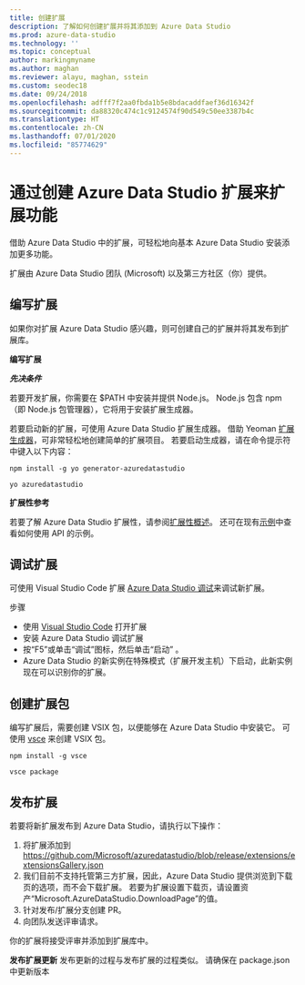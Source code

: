 ```yaml
---
title: 创建扩展
description: 了解如何创建扩展并将其添加到 Azure Data Studio
ms.prod: azure-data-studio
ms.technology: ''
ms.topic: conceptual
author: markingmyname
ms.author: maghan
ms.reviewer: alayu, maghan, sstein
ms.custom: seodec18
ms.date: 09/24/2018
ms.openlocfilehash: adfff7f2aa0fbda1b5e8bdacaddfaef36d16342f
ms.sourcegitcommit: da88320c474c1c9124574f90d549c50ee3387b4c
ms.translationtype: HT
ms.contentlocale: zh-CN
ms.lasthandoff: 07/01/2020
ms.locfileid: "85774629"
---
```

# <a name="extend-the-functionality-by-creating-azure-data-studio-extensions"></a>通过创建 Azure Data Studio 扩展来扩展功能

借助 Azure Data Studio 中的扩展，可轻松地向基本 Azure Data Studio 安装添加更多功能。

扩展由 Azure Data Studio 团队 (Microsoft) 以及第三方社区（你）提供。


## <a name="author-an-extension"></a>编写扩展

如果你对扩展 Azure Data Studio 感兴趣，则可创建自己的扩展并将其发布到扩展库。

**编写扩展**

***先决条件***

若要开发扩展，你需要在 $PATH 中安装并提供 Node.js。 Node.js 包含 npm（即 Node.js 包管理器），它将用于安装扩展生成器。

若要启动新的扩展，可使用 Azure Data Studio 扩展生成器。 借助 Yeoman [扩展生成器](https://www.npmjs.com/package/generator-azuredatastudio)，可非常轻松地创建简单的扩展项目。 若要启动生成器，请在命令提示符中键入以下内容：

`npm install -g yo generator-azuredatastudio`

`yo azuredatastudio`


**扩展性参考**

若要了解 Azure Data Studio 扩展性，请参阅[扩展性概述](extensibility.md)。 还可在现有[示例](https://github.com/Microsoft/azuredatastudio/tree/main/samples)中查看如何使用 API 的示例。


## <a name="debug-an-extension"></a>调试扩展

可使用 Visual Studio Code 扩展 [Azure Data Studio 调试](https://github.com/kevcunnane/sqlops-debug)来调试新扩展。

步骤
- 使用 [Visual Studio Code](https://code.visualstudio.com/) 打开扩展
- 安装 Azure Data Studio 调试扩展
- 按“F5”或单击“调试”图标，然后单击“启动” 。
- Azure Data Studio 的新实例在特殊模式（扩展开发主机）下启动，此新实例现在可以识别你的扩展。


## <a name="create-an-extension-package"></a>创建扩展包

编写扩展后，需要创建 VSIX 包，以便能够在 Azure Data Studio 中安装它。 可使用 [vsce](https://github.com/Microsoft/vscode-vsce) 来创建 VSIX 包。

`npm install -g vsce`

`vsce package`


## <a name="publish-an-extension"></a>发布扩展

若要将新扩展发布到 Azure Data Studio，请执行以下操作：

1. 将扩展添加到 https://github.com/Microsoft/azuredatastudio/blob/release/extensions/extensionsGallery.json
2. 我们目前不支持托管第三方扩展，因此，Azure Data Studio 提供浏览到下载页的选项，而不会下载扩展。 若要为扩展设置下载页，请设置资产“Microsoft.AzureDataStudio.DownloadPage”的值。
3. 针对发布/扩展分支创建 PR。
4. 向团队发送评审请求。

你的扩展将接受评审并添加到扩展库中。

**发布扩展更新** 发布更新的过程与发布扩展的过程类似。 请确保在 package.json 中更新版本
